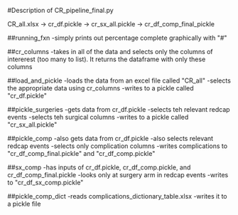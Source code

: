 #Description of CR_pipeline_final.py

CR_all.xlsx	-> cr_df.pickle -> cr_sx_all.pickle
							-> cr_df_comp_final_pickle


##running_fxn
-simply prints out percentage complete graphically with "#"

##cr_columns
-takes in all of the data and selects only the columns of intererest (too many to list). It returns the dataframe with only these columns

##load_and_pickle
-loads the data from an excel file called "CR_all"
-selects the appropriate data using cr_columns
-writes to a pickle called "cr_df.pickle"

##pickle_surgeries
-gets data from cr_df.pickle
-selects teh relevant redcap events
-selects teh surgical columns
-writes to a pickle called "cr_sx_all.pickle"

##pickle_comp
-also gets data from cr_df.pickle
-also selects relevant redcap events
-selects only complication columns
-writes complications to "cr_df_comp_final.pickle" and "cr_df_comp.pickle"

##sx_comp
-has inputs of cr_df.pickle, cr_df_comp.pickle, and cr_df_comp_final.pickle
-looks only at surgery arm in redcap events
-writes to "cr_df_sx_comp.pickle"

##pickle_comp_dict
-reads complications_dictionary_table.xlsx
-writes it to a pickle file